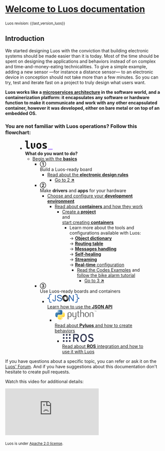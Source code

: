 <h1 class="no-break"><a href="#welcome" class="header" id="welcome">Welcome to Luos documentation</a></h1>

<small>Luos revision: {{last_version_luos}}</small>

## Introduction

We started designing Luos with the conviction that building electronic systems should be made easier than it is today. Most of the time should be spent on designing the applications and behaviors instead of on complex and time-and-money-eating technicalities. To give a simple example, adding a new sensor &mdash;for instance a distance sensor&mdash; to an electronic device in conception should not take more than a few minutes. So you can try, test and iterate fast on a project to truly design what users want.

**Luos works like a <a href="https://en.wikipedia.org/wiki/Microservices" target="_blank">microservices architecture</a> in the software world, and a containerization platform: it encapsulates any software or hardware function to make it communicate and work with any other encapsulated container, however it was developed, either on bare metal or on top of an embedded OS.**

### You are not familiar with Luos operations? Follow this flowchart:

<div id="container1">

<figure  class="print-break">
  <figcaption></figcaption>
  <ul class="tree">
    <li class="wf_li"><span class="cust_choice"><img src="./_assets/img/logo-luos.png" height="30px"><br /><strong>What do you want to do?</strong></span>
      <ul class="wf_ul">
        <li class="wf_li"><span class="cust_basics"><a name="step2"></a><a name="step3"></a><a href="./pages/overview/general-basics.md">Begin with the <b>basics</b></a></span>
          <ul class="wf_ul">
            <li class="wf_li"><span class="cust_choice"><strong class="cust_number">&#9312;</strong><br />Build a Luos-ready board</span>
              <ul class="wf_ul">
                <li class="wf_li"><span><a href="./pages/low/hardware_topics/electronic-design.md">Read about the <b>electronic design rules</b></a></span>
                	<ul class="wf_ul">
                		<li class="wf_li"><span><a href="#step2">Go to 2 <strong>&#8599;</strong></a></span>
                		</li>
                	</ul>
                </li>
              </ul>
            </li>
           <li class="wf_li"><span class="cust_choice"><strong class="cust_number">&#9313;</strong><br />Make <b>drivers</b> and <b>apps</b> for your hardware</span>
              <ul class="wf_ul">
                <li class="wf_li"><span><a href="./pages/low/dev-env.md">Choose and configure your <b>development environment</b></a></span>
                	<ul class="wf_ul">
                		<li class="wf_li"><span><a href="./pages/low/containers.md">Read about <b>containers</b> and how they work
</a></span>
                			<ul class="wf_ul">
                				<li class="wf_li"><span><a href="./pages/low/containers/create-project.md">Create a <b>project</b></a><br /> and <br /><a href="./pages/low/containers/create-containers.md">start creating <b>containers</b></a></span>
                					<ul class="wf_ul">
                						<li class="wf_li"><span>Learn more about the tools and configurations available with Luos:<br /> 
											&#8594; <a href="./pages/low/containers/od.md"><b>Object dictionary</b></a><br />
											&#8594; <a href="./pages/low/containers/routing-table.md"><b>Routing table</b></a><br />
											&#8594; <a href="./pages/low/containers/msg-handling.md"><b>Messages handling</b></a><br />
											&#8594; <a href="./pages/low/containers/self-healing.md"><b>Self-healing</b></a><br />
											&#8594; <a href="./pages/low/containers/streaming.md"><b>Streaming</b></a><br />
											&#8594; <a href="./pages/low/containers/rt-config.md"><b>Real-time</b> configuration</a></span>
                							<ul class="wf_ul">
                								<li class="wf_li"><span><a href="./pages/low/containers/examples.md">Read the Codes Examples</a> and <a href="https://community.luos.io/t/a-new-way-to-design-embedded-app-using-luos-intro/277">follow the bike alarm tutorial</a>
												</span>
													<ul class="wf_ul">
								                		<li class="wf_li"><span><a href="#step3">Go to 3 <strong>&#8599;</strong></a></span>
								                		</li>
								                	</ul>
                								</li>
                							</ul>
                						</li>
                					</ul>
                				</li>
                			</ul>
                		</li>
                	</ul>
                </li>
              </ul>
            </li>
            <li class="wf_li"><span class="cust_choice"><strong class="cust_number">&#9314;</strong><br />Use Luos-ready boards and containers</span>
                <ul class="wf_ul">
                	<li class="wf_li"><span><a href="./pages/high/json-api.md#"><img src="./_assets/img/json-logo.png" height="30px"><br />Learn how to use the <b>JSON API</b></a></span>
                		<ul class="wf_ul">
                			<li class="wf_li"><span><a href="./pages/high/pyluos.md"><img src="./_assets/img/python-logo.png" height="40px"><br />Read about <b>Pyluos</b> and how to create behaviors</a></span>
                        <ul class="wf_ul">
                          <li class="wf_li"><span><a href="./pages/high/ros.md"><img src="./_assets/img/ros-logo.png" height="30px"><br />Read about <b>ROS</b> integration and how to use it with Luos</a></span>
                          </li>
                        </ul>
                			</li>
                		</ul>
                	</li>
                </ul>
            </li>
          </ul>
        </li>
      </ul>
    </li>
  </ul>
</figure>
</div>

If you have questions about a specific topic, you can refer or ask it on the <a href="https://community.luos.io" target="_blank">Luos' Forum</a>. And if you have suggestions about this documentation don't hesitate to create pull requests.

Watch this video for additional details:

<iframe class="cust_video" src="https://www.youtube.com/embed/xQe3z0M_FE8?feature=oembed" frameborder="0" allow="accelerometer; autoplay; encrypted-media; gyroscope; picture-in-picture" allowfullscreen></iframe><br />


<small>Luos is under <a href="https://github.com/Luos-io/Luos/blob/master/LICENSE" target="_blank">Apache 2.0 license</a>.</small>
